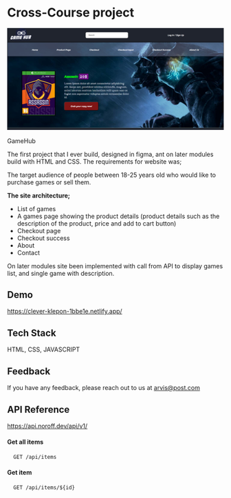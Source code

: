 
# Cross-Course project

![Screenshot of my project](https://github.com/Arvydas-Mikalauskis/gamehub/blob/main/gamhub1.PNG)

GameHub

The first project that I ever build, designed in figma, ant on later modules build with HTML and CSS. The requirements for website was;

The target audience of people between 18-25 years old who would like to purchase games or sell them. 

<strong>The site architecture; </strong>
<ul>
  <li>List of games</li>
  <li>A games page showing the product details (product details such as the description of the product, price and add to cart button)</li>
  <li>Checkout page</li>
  <li>Checkout success</li>
  <li>About</li>
  <li>Contact</li>
</ul>


On later modules site been implemented with call from API to display games list, and single game with description. 


## Demo

https://clever-klepon-1bbe1e.netlify.app/
## Tech Stack

HTML, CSS, JAVASCRIPT

## Feedback

If you have any feedback, please reach out to us at arvis@post.com


## API Reference

https://api.noroff.dev/api/v1/

#### Get all items

```http
  GET /api/items
```



#### Get item

```http
  GET /api/items/${id}
```




